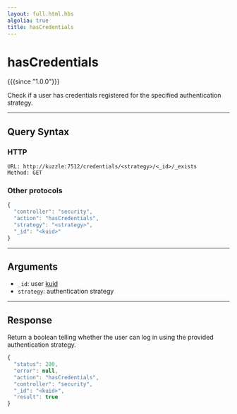 ```yaml
---
layout: full.html.hbs
algolia: true
title: hasCredentials
---
```


# hasCredentials

{{{since "1.0.0"}}}

Check if a user has credentials registered for the specified authentication strategy.

---

## Query Syntax

### HTTP

```http
URL: http://kuzzle:7512/credentials/<strategy>/<_id>/_exists
Method: GET  
```

### Other protocols

```js
{
  "controller": "security",
  "action": "hasCredentials",
  "strategy": "<strategy>",
  "_id": "<kuid>"
}
```

---

## Arguments

* `_id`: user [kuid]({{site_base_path}}guide/1/kuzzle-depth/authentication/#the-kuzzle-user-identifier) 
* `strategy`: authentication strategy

---

## Response

Return a boolean telling whether the user can log in using the provided authentication strategy.

```javascript
{
  "status": 200,
  "error": null,
  "action": "hasCredentials",
  "controller": "security",
  "_id": "<kuid>",
  "result": true
}
```
